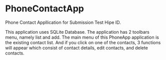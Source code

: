 # PhoneContactApp
Phone Contact Appllication for Submission Test Hipe ID.

This application uses SQLite Database.
The application has 2 toolbars menu, namely list and add.
The main menu of this PhoneApp application is the existing contact list.
And if you click on one of the contacts, 3 functions will appear which consist of contact details, edit contacts, and delete contacts.
